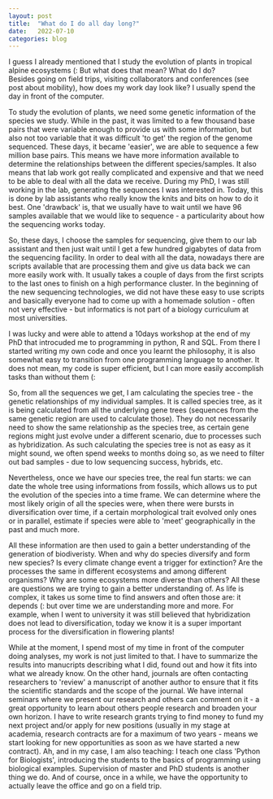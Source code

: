 ```yaml
---
layout: post
title:  "What do I do all day long?"
date:   2022-07-10
categories: blog
---
```


I guess I already mentioned that I study the evolution of plants in tropical alpine ecosystems (: But what does that mean? What do I do? 	
Besides going on field trips, visiting collaborators and conferences (see post about mobility), how does my work day look like? I usually spend the day in front of the computer.

To study the evolution of plants, we need some genetic information of the species we study. While in the past, it was limited to a few thousand base pairs that were variable enough to provide us with some information, but also not too variable that it was difficult 'to get' the region of the genome sequenced. These days, it became 'easier', we are able to sequence a few million base pairs. This means we have more information available to determine the relationships between the different species/samples. It also means that lab work got really complicated and expensive and that we need to be able to deal with all the data we receive. During my PhD, I was still working in the lab, generating the sequences I was interested in. Today, this is done by lab assistants who really know the knits and bits on how to do it best. One 'drawback' is, that we usually have to wait until we have 96 samples available that we would like to sequence - a particularity about how the sequencing works today.

So, these days, I choose the samples for sequencing, give them to our lab assistant and then just wait until I get a few hundred gigabytes of data from the sequencing facility. In order to deal with all the data, nowadays there are scripts available that are processing them and give us data back we can more easily work with. It usually takes a couple of days from the first scripts to the last ones to finish on a high performance cluster. In the beginning of the new sequencing technologies, we did not have these easy to use scripts and basically everyone had to come up with a homemade solution - often not very effective - but informatics is not part of a biology curriculum at most universities.

I was lucky and were able to attend a 10days workshop at the end of my PhD that introcuded me to programming in python, R and SQL. From there I started writing my own code and once you learnt the philosophy, it is also somewhat easy to transition from one programming language to another. It does not mean, my code is super efficient, but I can more easily accomplish tasks than without them (:

So, from all the sequences we get, I am calculating the species tree - the genetic relationships of my individual samples. It is called species tree, as it is being calculated from all the underlying gene trees (sequences from the same genetic region are used to calculate those). They do not necessarily need to show the same relationship as the species tree, as certain gene regions might just evolve under a different scenario, due to processes such as hybridization. As such calculating the species tree is not as easy as it might sound, we often spend weeks to months doing so, as we need to filter out bad samples - due to low sequencing success, hybrids, etc.

Nevertheless, once we have our species tree, the real fun starts: we can date the whole tree using informations from fossils, which allows us to put the evolution of the species into a time frame. We can determine where the most likely origin of all the species were, when there were bursts in diversification over time, if a certain morphological trait evolved only ones or in parallel, estimate if species were able to 'meet' geographically in the past and much more.

All these information are then used to gain a better understanding of the generation of biodiveristy. When and why do species diversify and form new species? Is every climate change event a trigger for extinction? Are the processes the same in different ecosystems and among different organisms? Why are some ecosystems more diverse than others? All these are questions we are trying to gain a better understanding of. As life is complex, it takes us some time to find answers and often those are: it depends (: but over time we are understanding more and more. For example, when I went to university it was still believed that hybridization does not lead to diversification, today we know it is a super important process for the diversification in flowering plants!

While at the moment, I spend most of my time in front of the computer doing analyses, my work is not just limited to that. I have to summarize the results into manucripts describing what I did, found out and how it fits into what we already know. On the other hand, journals are often contacting researchers to 'review' a manuscript of another author to ensure that it fits the scientific standards and the scope of the journal. We have internal seminars where we present our research and others can comment on it - a great opportunity to learn about others people research and broaden your own horizon. I have to write research grants trying to find money to fund my next project and/or apply for new positions (usually in my stage at academia, research contracts are for a maximum of two years - means we start looking for new opportunities as soon as we have started a new contract). Ah, and in my case, I am also teaching: I teach one class 'Python for Biologists', introducing the students to the basics of programming using biological examples. Supervision of master and PhD students is another thing we do. And of course, once in a while, we have the opportunity to actually leave the office and go on a field trip.
